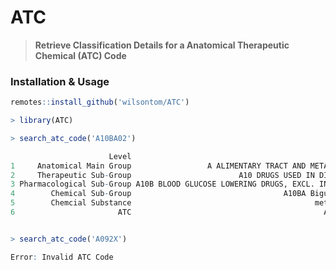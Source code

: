# ATC

> __Retrieve Classification Details for a Anatomical Therapeutic Chemical (ATC) Code__

### Installation & Usage

```R
remotes::install_github('wilsontom/ATC')
```

```R
> library(ATC)

> search_atc_code('A10BA02')

                      Level                                             Value
1     Anatomical Main Group                 A ALIMENTARY TRACT AND METABOLISM
2     Therapeutic Sub-Group                        A10 DRUGS USED IN DIABETES
3 Pharmacological Sub-Group A10B BLOOD GLUCOSE LOWERING DRUGS, EXCL. INSULINS
4        Chemical Sub-Group                                  A10BA Biguanides
5        Chemcial Substance                                         metformin
6                       ATC                                           A10BA02


> search_atc_code('A092X')

Error: Invalid ATC Code
```
